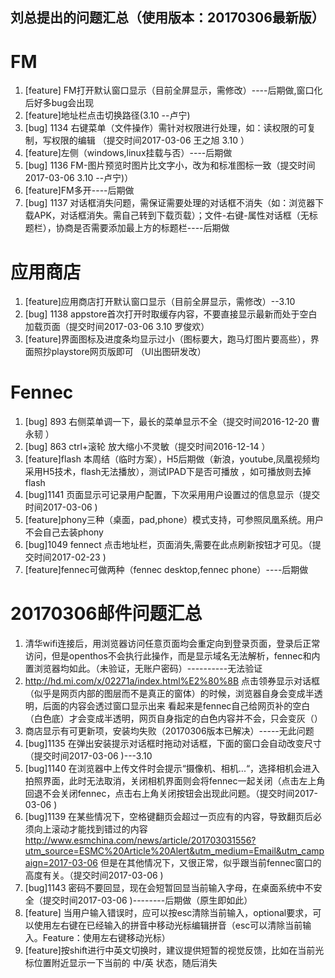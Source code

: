## 刘总提出的问题汇总（使用版本：20170306最新版）
# FM 
1. [feature] FM打开默认窗口显示（目前全屏显示，需修改）----后期做,窗口化后好多bug会出现
2. [feature]地址栏点击切换路径(3.10 --卢宁)
3. [bug] 1134 右键菜单（文件操作）需针对权限进行处理，如：读权限的可复制，写权限的编辑 （提交时间2017-03-06  王之旭 3.10 ）
4. [feature]左侧（windows,linux挂载与否）----后期做
5. [bug] 1136 FM-图片预览时图片比文字小，改为和标准图标一致（提交时间2017-03-06  3.10 --卢宁)）
6. [feature]FM多开----后期做
7. [bug] 1137 对话框消失问题，需保证需要处理的对话框不消失（如：浏览器下载APK，对话框消失。需自己转到下载页载）；文件-右键-属性对话框（无标题栏），协商是否需要添加最上方的标题栏----后期做

# 应用商店
1. [feature]应用商店打开默认窗口显示（目前全屏显示，需修改）--3.10
2. [bug] 1138 appstore首次打开时取缓存内容，不要直接显示最新而处于空白加载页面（提交时间2017-03-06 3.10 罗俊欢）
3. [feature]界面图标及进度条均显示过小（图标要大，跑马灯图片要高些），界面照抄playstore网页版即可 （UI出图研发改）

# Fennec 
1. [bug] 893 右侧菜单调一下，最长的菜单显示不全（提交时间2016-12-20 曹永韧  ）
2. [bug] 863 ctrl+滚轮 放大缩小不灵敏（提交时间2016-12-14  ）
3. [feature]flash 本周结（临时方案），H5后期做（新浪，youtube,凤凰视频均采用H5技术，flash无法播放），测试IPAD下是否可播放 ，如可播放则去掉flash
4. [bug]1141 页面显示可记录用户配置，下次采用用户设置过的信息显示（提交时间2017-03-06 )
5. [feature]phony三种（桌面，pad,phone）模式支持，可参照凤凰系统。用户不会自己去装phony
6. [bug]1049 fennect 点击地址栏，页面消失,需要在此点刷新按钮才可见。（提交时间2017-02-23 )
7. [feature]fennec可做两种（fennec desktop,fennec phone）----后期做

# 20170306邮件问题汇总
1. 清华wifi连接后，用浏览器访问任意页面均会重定向到登录页面，登录后正常访问，但是openthos不会执行此操作，而是显示域名无法解析，fennec和内置浏览器均如此。（未验证，无账户密码）----------无法验证
2. http://hd.mi.com/x/02271a/index.html%E2%80%8B
    点击领券显示对话框（似乎是网页内部的图层而不是真正的窗体）的时候，浏览器自身会变成半透明，后面的内容会透过窗口显示出来
    看起来是fennec自己给网页补的空白（白色底）才会变成半透明，网页自身指定的白色内容并不会，只会变灰（）
3. 商店显示有可更新项，安装均失败（20170306版本已解决）-----无此问题
4. [bug]1135 在弹出安装提示对话框时拖动对话框，下面的窗口会自动改变尺寸（提交时间2017-03-06 )---3.10
5. [bug]1140 在浏览器中上传文件时会提示“摄像机、相机...“，选择相机会进入拍照界面，此时无法取消，关闭相机界面则会将fennec一起关闭（点击左上角回退不会关闭fennec，点击右上角关闭按钮会出现此问题。（提交时间2017-03-06 )
6. [bug]1139 在某些情况下，空格键翻页会超过一页应有的内容，导致翻页后必须向上滚动才能找到错过的内容
    http://www.esmchina.com/news/article/201703031556?utm_source=ESMC%20Article%20Alert&utm_medium=Email&utm_campaign=2017-03-06
    但是在其他情况下，又很正常，似乎跟当前fennec窗口的高度有关。（提交时间2017-03-06 )
7. [bug]1143 密码不要回显，现在会短暂回显当前输入字母，在桌面系统中不安全（提交时间2017-03-06 )--------后期做（原生即如此）
8. [feature] 当用户输入错误时，应可以按esc清除当前输入，optional要求，可以使用左右键在已经输入的拼音中移动光标编辑拼音（esc可以清除当前输入。Feature：使用左右键移动光标）
9. [feature]按shift进行中英文切换时，建议提供短暂的视觉反馈，比如在当前光标位置附近显示一下当前的 中/英 状态，随后消失

